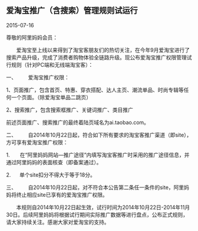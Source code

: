 ## 爱淘宝推广（含搜索）管理规则试运行

 2015-07-16

尊敬的阿里妈妈会员：

  


       爱淘宝至上线以来得到了淘宝客朋友们的热切关注，在今年9月爱淘宝进行了搜索产品升级，完成了消费者购物体验全链路升级。现公布爱淘宝推广权限管理试行规则（针对PC端和无线端淘宝客）： 

  


一、        爱淘宝推广权限：

1、页面推广，包含首页、特惠、穿衣搭配、达人主页、潮流单品、时尚专辑等任何一个页面。（除爱淘宝单品二跳页）

2、搜索推广，包含搜索框推广、关键词推广、类目推广

前述页面推广、搜索推广的最终着陆页域名为ai.taobao.com。

二、        自2014年10月22日起，符合如下所有要求的淘宝客推广渠道（即site），方可享有爱淘宝推广权限：

  


1.       在“阿里妈妈网站—推广途径”内填写淘宝客推广时采用的推广途径信息，并通过阿里妈妈的表面核查（即备案通过）。

2.      单个site扣分不得大于等于18分。

  


三、        自2014年10月22日起，对不符合本公告第二条任一条件的site，阿里妈妈将终止相应site已享有的爱淘宝推广权限。

  


  


       本规则自2014年10月22日起生效，试行时间为2014年10月22日-2014年11月30日。后续阿里妈妈将根据试行期间实际推广数据等进行盘点，公布正式规则，请大家持续关注。感谢大家对爱淘宝的支持。



